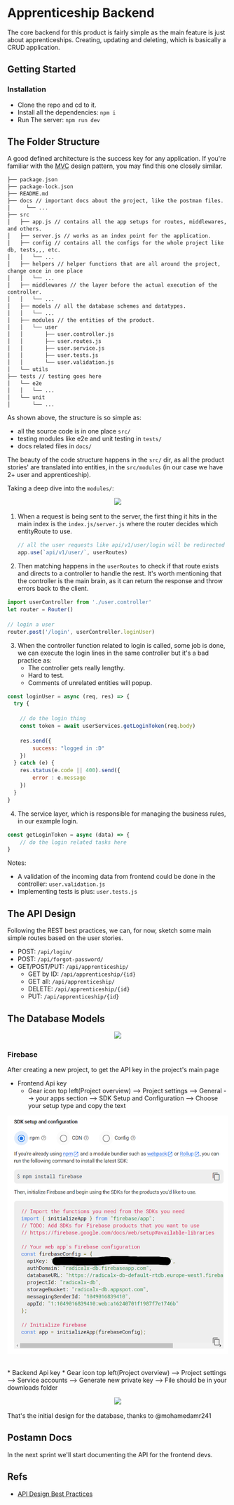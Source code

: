# Apprenticeship Backend
The core backend for this product is fairly simple as the main feature is just about apprenticeships. Creating, updating and deleting, which is basically a CRUD application.

## Getting Started
### Installation
- Clone the repo and cd to it.
- Install all the dependencies: `npm i`
- Run The server: `npm run dev`

## The Folder Structure
A good defined architecture is the success key for any application.
If you're familiar with the [MVC](https://en.wikipedia.org/wiki/Model%E2%80%93view%E2%80%93controller) design pattern, you may find this one closely similar.

```
├── package.json
├── package-lock.json
├── README.md
├── docs // important docs about the project, like the postman files.
│     └── ...
├── src
│   ├── app.js // contains all the app setups for routes, middlewares, and others.
│   ├── server.js // works as an index point for the application.
│   ├── config // contains all the configs for the whole project like db, tests,,, etc.
│   │   └── ...
│   ├── helpers // helper functions that are all around the project, change once in one place
│   │   └── ...
│   ├── middlewares // the layer before the actual execution of the controller.
│   │   └── ...
│   ├── models // all the database schemes and datatypes.
│   │   └── ...
│   ├── modules // the entities of the product.
│   │   └── user
│   │       ├── user.controller.js
│   │       ├── user.routes.js
│   │       ├── user.service.js
│   │       ├── user.tests.js
│   │       └── user.validation.js
│   └── utils
├── tests // testing goes here
│   └── e2e
│   │   └── ...
│   └── unit
│       └── ...
```

As shown above, the structure is so simple as:
- all the source code is in one place `src/` 
- testing modules like e2e and unit testing in `tests/` 
- docs related files in `docs/`

The beauty of the code structure happens in the `src/` dir, as all the product stories' are translated into entities, in the `src/modules` (in our case we have 2+ user and apprenticeship).

Taking a deep dive into the `modules/`:

<p align="center">
    <img src="assets/backend_structure.png">
</p>

1. When a request is being sent to the server, the first thing it hits in the main index is the `index.js/server.js` where the router decides which entityRoute to use.
    
    ```javascript
    // all the user requests like api/v1/user/login will be redirected to the userRoutes
    app.use(`api/v1/user/`, userRoutes)
    ```
2. Then matching happens in the `userRoutes` to check if that route exists and directs to a controller to handle the rest. It's worth mentioning that the controller is the main brain, as it can return the response and throw errors back to the client.

```javascript
import userController from './user.controller'
let router = Router()

// login a user
router.post('/login', userController.loginUser)
```

3. When the controller function related to login is called, some job is done, we can execute the login lines in the same controller but it's a bad practice as:
    - The controller gets really lengthy.
    - Hard to test.
    - Comments of unrelated entities will popup.

```javascript
const loginUser = async (req, res) => {
  try {
    
    // do the login thing
    const token = await userServices.getLoginToken(req.body)

    res.send({
        success: "logged in :D"
    })
  } catch (e) {
    res.status(e.code || 400).send({
        error : e.message
    })
  }
}
```
4. The service layer, which is responsible for managing the business rules, in our example login.

```javascript
const getLoginToken = async (data) => {
    // do the login related tasks here
}
```

Notes:
- A validation of the incoming data from frontend could be done in the controller: `user.validation.js`
- Implementing tests is plus: `user.tests.js`

## The API Design
Following the REST best practices, we can, for now, sketch some main simple routes based on the user stories.

- POST:  `/api/login/`
- POST:  `/api/forgot-password/`
- GET/POST/PUT: `/api/apprenticeship/`
    - GET by ID: `/api/apprenticeship/{id}`
    - GET all: `/api/apprenticeship/`
    - DELETE: `/api/apprenticeship/{id}`
    - PUT: `/api/apprenticeship/{id}`

## The Database Models

<p align="center">
    <img src="assets/db_models.png">
</p>

### Firebase
After creating a new project, to get the API key in the project's main page 
* Frontend Api key
    * Gear icon top left(Project overview) --> Project settings --> General --> your apps section --> SDK Setup and Configuration --> Choose your setup type and copy the text<br>
<p align="center">
    <img src="assets/apikey_frontend.PNG">
</p><br>
* Backend Api key
    * Gear icon top left(Project overview) --> Project settings --> Service accounts --> Generate new private key --> File should be in your downloads folder<br>
<p align="center">
    <img src="assets/apikey_backend.PNG.PNG">
</p>

That's the initial design for the database, thanks to @mohamedamr241
## Postamn Docs
In the next sprint we'll start documenting the API for the frontend devs.

## Refs
- [API Design Best Practices](https://stackoverflow.blog/2020/03/02/best-practices-for-rest-api-design/) 
